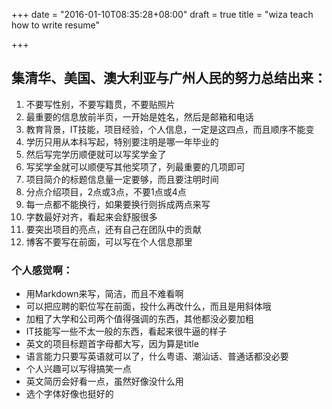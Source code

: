 +++
date = "2016-01-10T08:35:28+08:00"
draft = true
title = "wiza teach how to write resume"

+++



## 集清华、美国、澳大利亚与广州人民的努力总结出来：

1. 不要写性别，不要写籍贯，不要贴照片
2. 最重要的信息放前半页，一开始是姓名，然后是邮箱和电话
3. 教育背景，IT技能，项目经验，个人信息，一定是这四点，而且顺序不能变
4. 学历只用从本科写起，特别要注明是哪一年毕业的
5. 然后写完学历顺便就可以写奖学金了
6. 写奖学金就可以顺便写其他奖项了，列最重要的几项即可
7. 项目简介的标题信息量一定要够，而且要注明时间
8. 分点介绍项目，2点或3点，不要1点或4点
9. 每一点都不能换行，如果要换行则拆成两点来写
10. 字数最好对齐，看起来会舒服很多
11. 要突出项目的亮点，还有自己在团队中的贡献
12. 博客不要写在前面，可以写在个人信息那里

### 个人感觉啊：

* 用Markdown来写，简洁，而且不难看啊
* 可以把应聘的职位写在前面，投什么再改什么，而且是用斜体哦
* 加粗了大学和公司两个值得强调的东西，其他都没必要加粗
* IT技能写一些不太一般的东西，看起来很牛逼的样子
* 英文的项目标题首字母都大写，因为算是title
* 语言能力只要写英语就可以了，什么粤语、潮汕话、普通话都没必要
* 个人兴趣可以写得搞笑一点
* 英文简历会好看一点，虽然好像没什么用
* 选个字体好像也挺好的

